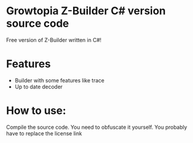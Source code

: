 # Growtopia Z-Builder C# version source code
Free version of Z-Builder written in C#!
# Features
- Builder with some features like trace<br/>
- Up to date decoder
# How to use:
Compile the source code. You need to obfuscate it yourself. You probably have to replace the license link
